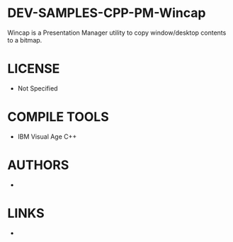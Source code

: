 # DEV-SAMPLES-CPP-PM-Wincap
Wincap is a Presentation Manager utility to copy window/desktop contents to a bitmap. 

LICENSE
===============
* Not Specified

COMPILE TOOLS
===============
* IBM Visual Age C++
 
AUTHORS
===============
* 

LINKS
===============
* 

